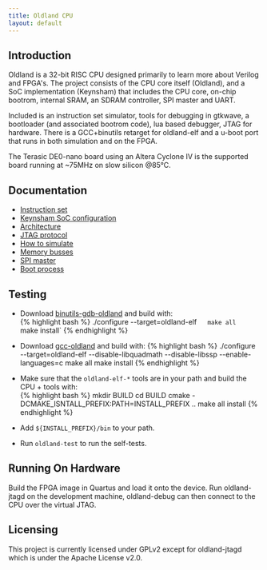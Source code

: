 ```yaml
---
title: Oldland CPU
layout: default
---
```


Introduction
------------

Oldland is a 32-bit RISC CPU designed primarily to learn more about Verilog
and FPGA's.  The project consists of the CPU core itself (Oldland), and
a SoC implementation (Keynsham) that includes the CPU core, on-chip bootrom,
internal SRAM, an SDRAM controller, SPI master and UART.

Included is an instruction set simulator, tools for debugging in gtkwave, a
bootloader (and associated bootrom code), lua based debugger, JTAG for
hardware.  There is a GCC+binutils retarget for oldland-elf and a u-boot port
that runs in both simulation and on the FPGA.

The Terasic DE0-nano board using an Altera Cyclone IV is the supported board
running at ~75MHz on slow silicon @85°C.

Documentation
-------------

- [Instruction set](instructions.html)
- [Keynsham SoC configuration](keynsham.html)
- [Architecture](docs/design.html)
- [JTAG protocol](docs/jtag.html)
- [How to simulate](docs/simulating.html)
- [Memory busses](docs/memory.html)
- [SPI master](docs/spimaster.html)
- [Boot process](docs/booting.html)

Testing
-------

   - Download [binutils-gdb-oldland](https://github.com/jamieiles/binutils-gdb-oldland") and build with:  
{% highlight bash %}
./configure --target=oldland-elf`  
make all`  
make install`
{% endhighlight %}

   - Download [gcc-oldland](https://github.com/jamieiles/gcc-oldland) and build with:
{% highlight bash %}
./configure --target=oldland-elf --disable-libquadmath --disable-libssp --enable-languages=c
make all
make install
{% endhighlight %}

   - Make sure that the `oldland-elf-*` tools are in your path and build the CPU + tools with:  
{% highlight bash %}
mkdir BUILD
cd BUILD
cmake -DCMAKE_ISNTALL_PREFIX:PATH=INSTALL_PREFIX ..
make all install
{% endhighlight %}

   - Add `${INSTALL_PREFIX}/bin` to your path.

   - Run `oldland-test` to run the self-tests.

Running On Hardware
-------------------

Build the FPGA image in Quartus and load it onto the device.  Run
oldland-jtagd on the development machine, oldland-debug can then connect to
the CPU over the virtual JTAG.

Licensing
---------

This project is currently licensed under GPLv2 except for oldland-jtagd which
is under the Apache License v2.0.
